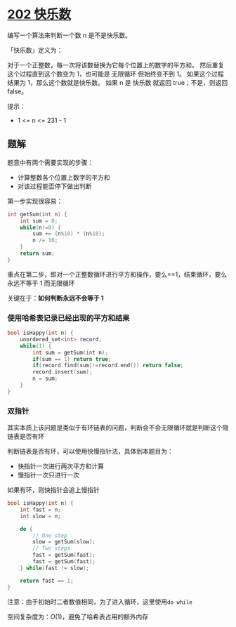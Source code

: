 
# [202 快乐数](https://leetcode.cn/problems/happy-number/description/)

编写一个算法来判断一个数 n 是不是快乐数。

「快乐数」定义为：

对于一个正整数，每一次将该数替换为它每个位置上的数字的平方和。
然后重复这个过程直到这个数变为 1，也可能是 无限循环 但始终变不到 1。
如果这个过程 结果为 1，那么这个数就是快乐数。
如果 n 是 快乐数 就返回 true；不是，则返回 false。

提示：

- 1 <= n <= 231 - 1

## 题解

题意中有两个需要实现的步骤：
- 计算整数各个位置上数字的平方和
- 对该过程能否停下做出判断

第一步实现很容易：

```cpp
int getSum(int n) {
    int sum = 0;
    while(n!=0) {
        sum += (n%10) * (n%10);
        n /= 10;
    }
    return sum;
}
```

重点在第二步，即对一个正整数循环进行平方和操作，要么==1，结束循环，要么永远不等于 1 而无限循环

关键在于：**如何判断永远不会等于 1**

### 使用哈希表记录已经出现的平方和结果

```cpp
bool isHappy(int n) {
    unordered_set<int> record;
    while(1) {
        int sum = getSum(int n);
        if(sum == 1) return true;
        if(record.find(sum)!=record.end()) return false;
        record.insert(sum);
        n = sum;
    }
}
```

### 双指针

其实本质上该问题是类似于有环链表的问题，判断会不会无限循环就是判断这个隐链表是否有环

判断链表是否有环，可以使用快慢指针法，具体到本题目为：
- 快指针一次进行两次平方和计算
- 慢指针一次只进行一次

如果有环，则快指针会追上慢指针

```cpp
bool isHappy(int n) {
    int fast = n;
    int slow = n;

    do {
        // One step
        slow = getSum(slow);
        // Two steps
        fast = getSum(fast);
        fast = getSum(fast);
    } while(fast != slow);

    return fast == 1;
}
```

注意：由于初始时二者数值相同，为了进入循环，这里使用`do while`

空间复杂度为：$O(1)$，避免了哈希表占用的额外内存


